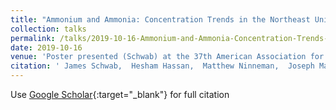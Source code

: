 ```yaml
---
title: "Ammonium and Ammonia: Concentration Trends in the Northeast United States"
collection: talks
permalink: /talks/2019-10-16-Ammonium-and-Ammonia-Concentration-Trends-in-the-Northeast-United-States
date: 2019-10-16
venue: 'Poster presented (Schwab) at the 37th American Association for Aerosol Research (AAAR) Annual Conference, Portland, OR, USA'
citation: ' James Schwab,  Hesham Hassan,  Matthew Ninneman,  Joseph Marto,  Jie Zhang,  Sara Lance,  Christopher Lawrence,  Fangqun Yu,  Gan Luo,  Arshad Nair,  Kevin Civerolo,  Oliver Rattigan, &quot;Ammonium and Ammonia: Concentration Trends in the Northeast United States.&quot; Poster presented (Schwab) at the 37th American Association for Aerosol Research (AAAR) Annual Conference, Portland, OR, USA, 2019.'
---
```

Use [Google Scholar](https://scholar.google.com/scholar?q=Ammonium+and+Ammonia:+Concentration+Trends+in+the+Northeast+United+States){:target="_blank"} for full citation